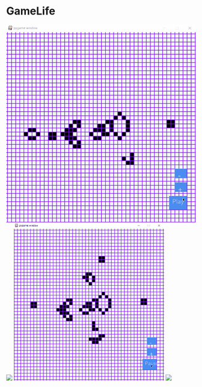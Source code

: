 # GameLife
![](gifs/zoom_demo.gif)
![](animations_demo.gif)
![](gifs/movement_demo.gif)
![](draw_demo.gif)
